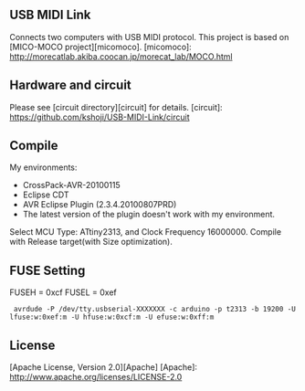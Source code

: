 USB MIDI Link
-------------

Connects two computers with USB MIDI protocol.
This project is based on [MICO-MOCO project][micomoco].
[micomoco]: http://morecatlab.akiba.coocan.jp/morecat_lab/MOCO.html

Hardware and circuit
--------------------
Please see [circuit directory][circuit] for details.
[circuit]: https://github.com/kshoji/USB-MIDI-Link/circuit

Compile
-------
My environments:

- CrossPack-AVR-20100115
- Eclipse CDT
- AVR Eclipse Plugin (2.3.4.20100807PRD)
 - The latest version of the plugin doesn't work with my environment.

Select MCU Type: ATtiny2313, and Clock Frequency 16000000.
Compile with Release target(with Size optimization).

FUSE Setting
------------
FUSEH = 0xcf
FUSEL = 0xef

```
 avrdude -P /dev/tty.usbserial-XXXXXXX -c arduino -p t2313 -b 19200 -U lfuse:w:0xef:m -U hfuse:w:0xcf:m -U efuse:w:0xff:m
```

License
-------
[Apache License, Version 2.0][Apache]
[Apache]: http://www.apache.org/licenses/LICENSE-2.0